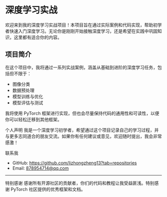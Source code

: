 # 深度学习实战

欢迎来到我的深度学习实战项目！本项目旨在通过实际案例和代码实现，帮助初学者快速入门深度学习。无论你是刚刚开始接触深度学习，还是希望在实践中巩固知识，这里都有适合你的内容。

## 项目简介

在这个项目中，我将通过一系列实战案例，涵盖从基础到进阶的深度学习任务，包括但不限于：

- 图像分类
- 数据预处理
- 模型训练与优化
- 模型评估与测试

我将使用 PyTorch 框架进行实现，但也会尽量保持代码的通用性和可读性，以便你可以轻松迁移到其他框架。

个人声明
我是一个深度学习初学者，希望通过这个项目记录自己的学习过程，并与更多志同道合的朋友交流。如果你有任何建议或意见，欢迎随时提出，我会非常感激！

联系我
- GitHub: https://github.com/lizhongzheng13?tab=repositories
- Email: 878954714@qq.com
<hr/>
特别感谢
感谢所有开源社区的贡献者，你们的代码和教程让我受益匪浅。特别感谢 PyTorch 社区提供的优秀框架和文档。
